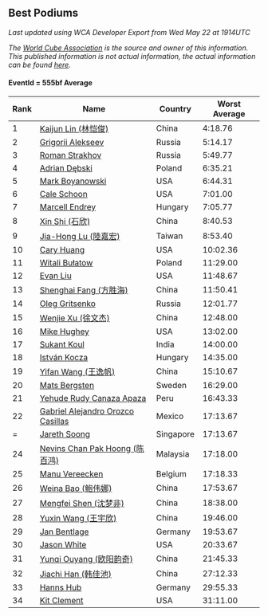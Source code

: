 ## Best Podiums

*Last updated using WCA Developer Export from Wed May 22 at 1914UTC*

*The [World Cube Association](https://www.worldcubeassociation.org) is the source and owner of this information. This published information is not actual information, the actual information can be found [here](https://www.worldcubeassociation.org/results).*

#### EventId = 555bf Average

|Rank|Name|Country|Worst Average|  
|--|--|--|--|  
|1|[Kaijun Lin (林恺俊)](https://www.worldcubeassociation.org/persons/2013LINK01)|China|4:18.76|  
|2|[Grigorii Alekseev](https://www.worldcubeassociation.org/persons/2015ALEK01)|Russia|5:14.17|  
|3|[Roman Strakhov](https://www.worldcubeassociation.org/persons/2012STRA02)|Russia|5:49.77|  
|4|[Adrian Dębski](https://www.worldcubeassociation.org/persons/2017DEBS01)|Poland|6:35.21|  
|5|[Mark Boyanowski](https://www.worldcubeassociation.org/persons/2014BOYA01)|USA|6:44.31|  
|6|[Cale Schoon](https://www.worldcubeassociation.org/persons/2014SCHO02)|USA|7:01.00|  
|7|[Marcell Endrey](https://www.worldcubeassociation.org/persons/2007ENDR01)|Hungary|7:05.77|  
|8|[Xin Shi (石欣)](https://www.worldcubeassociation.org/persons/2010SHIX01)|China|8:40.53|  
|9|[Jia-Hong Lu (陸嘉宏)](https://www.worldcubeassociation.org/persons/2007LUJI01)|Taiwan|8:53.40|  
|10|[Cary Huang](https://www.worldcubeassociation.org/persons/2015HUAN48)|USA|10:02.36|  
|11|[Witali Bułatow](https://www.worldcubeassociation.org/persons/2015BUAT01)|Poland|11:29.00|  
|12|[Evan Liu](https://www.worldcubeassociation.org/persons/2009LIUE01)|USA|11:48.67|  
|13|[Shenghai Fang (方胜海)](https://www.worldcubeassociation.org/persons/2016FANG01)|China|11:50.41|  
|14|[Oleg Gritsenko](https://www.worldcubeassociation.org/persons/2011GRIT01)|Russia|12:01.77|  
|15|[Wenjie Xu (徐文杰)](https://www.worldcubeassociation.org/persons/2016XUWE02)|China|12:48.00|  
|16|[Mike Hughey](https://www.worldcubeassociation.org/persons/2007HUGH01)|USA|13:02.00|  
|17|[Sukant Koul](https://www.worldcubeassociation.org/persons/2014KOUL01)|India|14:00.00|  
|18|[István Kocza](https://www.worldcubeassociation.org/persons/2005KOCZ01)|Hungary|14:35.00|  
|19|[Yifan Wang (王逸帆)](https://www.worldcubeassociation.org/persons/2017WANY29)|China|15:10.67|  
|20|[Mats Bergsten](https://www.worldcubeassociation.org/persons/2008BERG04)|Sweden|16:29.00|  
|21|[Yehude Rudy Canaza Apaza](https://www.worldcubeassociation.org/persons/2013APAZ01)|Peru|16:43.33|  
|22|[Gabriel Alejandro Orozco Casillas](https://www.worldcubeassociation.org/persons/2008CASI01)|Mexico|17:13.67|  
|=|[Jareth Soong](https://www.worldcubeassociation.org/persons/2016SOON01)|Singapore|17:13.67|  
|24|[Nevins Chan Pak Hoong (陈百鸿)](https://www.worldcubeassociation.org/persons/2010CHAN20)|Malaysia|17:18.00|  
|25|[Manu Vereecken](https://www.worldcubeassociation.org/persons/2010VERE01)|Belgium|17:18.33|  
|26|[Weina Bao (鲍伟娜)](https://www.worldcubeassociation.org/persons/2015BAOW01)|China|17:53.67|  
|27|[Mengfei Shen (沈梦非)](https://www.worldcubeassociation.org/persons/2018SHEN07)|China|18:38.00|  
|28|[Yuxin Wang (王宇欣)](https://www.worldcubeassociation.org/persons/2009WANG62)|China|19:46.00|  
|29|[Jan Bentlage](https://www.worldcubeassociation.org/persons/2010BENT01)|Germany|19:53.67|  
|30|[Jason White](https://www.worldcubeassociation.org/persons/2016WHIT16)|USA|20:33.67|  
|31|[Yunqi Ouyang (欧阳韵奇)](https://www.worldcubeassociation.org/persons/2007YUNQ01)|China|21:45.33|  
|32|[Jiachi Han (韩佳池)](https://www.worldcubeassociation.org/persons/2014HANJ02)|China|27:12.33|  
|33|[Hanns Hub](https://www.worldcubeassociation.org/persons/2013HUBH01)|Germany|29:55.33|  
|34|[Kit Clement](https://www.worldcubeassociation.org/persons/2008CLEM01)|USA|31:11.00|  
